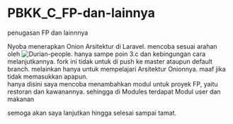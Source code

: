 # PBKK_C_FP-dan-lainnya
penugasan FP dan lainnnya

Nyoba menerapkan Onion Arsitektur di Laravel. mencoba sesuai arahan oleh ![Durian-people](https://github.com/durianpeople/laravel-onion/tree/master). hanya sampe poin 3.c dan kebingungan cara melanjutkannya.
fork ini tidak untuk di push ke master ataupun default branch. melainkan hanya untuk mempelajari Arsitektur Onionnya. maaf jika tidak memasukkan apapun.
</br>hanya disini saya mencoba menambahkan modul untuk proyek FP, yaitu restoran dan kawanannya. sehingga di Modules terdapat Modul user dan makanan

semoga akan saya lanjutkan hingga selesai sampai tamat.

